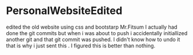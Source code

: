 # PersonalWebsiteEdited
edited the old website using css and bootstarp
Mr.Fitsum I actually had done the git commits but when i was about to push i accidentally initiallized another git and that git commit was pushed. I didn't know how to undo it that is why i just sent this . I figured this is better than nothing.
